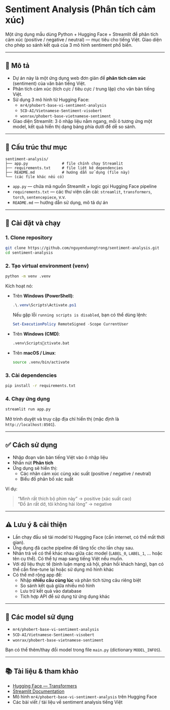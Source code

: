 # Sentiment Analysis (Phân tích cảm xúc)

Một ứng dụng mẫu dùng Python + Hugging Face + Streamlit để phân tích cảm xúc (positive / negative / neutral) — mục tiêu cho tiếng Việt.
Giao diện cho phép so sánh kết quả của 3 mô hình sentiment phổ biến.

---

## 📌 Mô tả

- Dự án này là một ứng dụng web đơn giản để **phân tích cảm xúc** (sentiment) của văn bản tiếng Việt.
- Phân tích cảm xúc (tích cực / tiêu cực / trung lập) cho văn bản tiếng Việt.
- Sử dụng 3 mô hình từ Hugging Face:
  - `mr4/phobert-base-vi-sentiment-analysis`
  - `5CD-AI/Vietnamese-Sentiment-visobert`
  - `wonrax/phobert-base-vietnamese-sentiment`
- Giao diện Streamlit: 3 ô nhập liệu nằm ngang, mỗi ô tương ứng một model, kết quả hiển thị dạng bảng phía dưới để dễ so sánh.

---

## 🧩 Cấu trúc thư mục

```
sentiment-analysis/
├── app.py               # file chính chạy Streamlit
├── requirements.txt     # file liệt kê dependencies
├── README.md            # hướng dẫn sử dụng (file này)
└── (các file khác nếu có)
```

- `app.py` — chứa mã nguồn Streamlit + logic gọi Hugging Face pipeline  
- `requirements.txt` — các thư viện cần cài: `streamlit`, `transformers`, `torch`, `sentencepiece`, v.v.  
- `README.md` — hướng dẫn sử dụng, mô tả dự án  

---

## 🚀 Cài đặt và chạy

### 1. Clone repository

```bash
git clone https://github.com/nguyenduongtrong/sentiment-analysis.git
cd sentiment-analysis
```

### 2. Tạo virtual environment (venv)

```bash
python -m venv .venv
```

Kích hoạt nó:

- Trên **Windows (PowerShell)**:
  ```powershell
  .\.venv\Scripts\Activate.ps1
  ```

  Nếu gặp lỗi `running scripts is disabled`, bạn có thể dùng lệnh:
  ```powershell
  Set-ExecutionPolicy RemoteSigned -Scope CurrentUser
  ```

- Trên **Windows (CMD)**:
  ```cmd
  .venv\Scriptsctivate.bat
  ```

- Trên **macOS / Linux**:
  ```bash
  source .venv/bin/activate
  ```

### 3. Cài dependencies

```bash
pip install -r requirements.txt
```

### 4. Chạy ứng dụng

```bash
streamlit run app.py
```

Mở trình duyệt và truy cập địa chỉ hiển thị (mặc định là `http://localhost:8501`).

---

## ✅ Cách sử dụng

- Nhập đoạn văn bản tiếng Việt vào ô nhập liệu  
- Nhấn nút **Phân tích**  
- Ứng dụng sẽ hiển thị:
  - Các nhãn cảm xúc cùng xác suất (positive / negative / neutral)  
  - Biểu đồ phân bố xác suất  

Ví dụ:
> “Mình rất thích bộ phim này” → positive (xác suất cao)  
> “Đồ ăn rất dở, tôi không hài lòng” → negative

---

## ⚠️ Lưu ý & cải thiện

- Lần chạy đầu sẽ tải model từ Hugging Face (cần internet, có thể mất thời gian).
- Ứng dụng đã cache pipeline để tăng tốc cho lần chạy sau.
- Nhãn trả về có thể khác nhau giữa các model (`LABEL_0`, `LABEL_1`, ... hoặc tên cụ thể). Có thể tự map sang tiếng Việt nếu muốn.
- Với dữ liệu thực tế (bình luận mạng xã hội, phản hồi khách hàng), bạn có thể cần fine-tune lại hoặc sử dụng mô hình khác  
- Có thể mở rộng app để:
  - Nhập **nhiều câu cùng lúc** và phân tích từng câu riêng biệt  
  - So sánh kết quả giữa nhiều mô hình  
  - Lưu trữ kết quả vào database  
  - Tích hợp API để sử dụng từ ứng dụng khác  

---

## 🔧 Các model sử dụng

- `mr4/phobert-base-vi-sentiment-analysis`
- `5CD-AI/Vietnamese-Sentiment-visobert`
- `wonrax/phobert-base-vietnamese-sentiment`

Bạn có thể thêm/thay đổi model trong file `main.py` (dictionary `MODEL_INFOS`).

---

## 📚 Tài liệu & tham khảo

- [Hugging Face — Transformers](https://huggingface.co/transformers/)  
- [Streamlit Documentation](https://docs.streamlit.io/)  
- Mô hình `mr4/phobert-base-vi-sentiment-analysis` trên Hugging Face  
- Các bài viết / tài liệu về sentiment analysis tiếng Việt  
